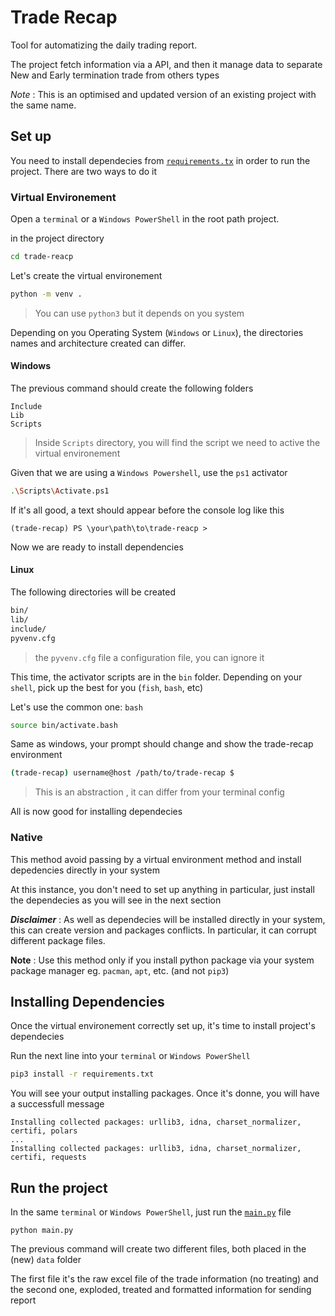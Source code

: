 # Trade Recap

Tool for automatizing the daily trading report.

The project fetch information via a API, and then it manage data to separate New and Early termination trade from others types

*Note* : This is an optimised and updated version of an existing project with the same name. 

## Set up

You need to install dependecies from [`requirements.tx`](./requirements.txt) in order to run the project. There are two ways to do it

### Virtual Environement

Open a `terminal` or a `Windows PowerShell` in the root path project.

in the project directory
```bash
cd trade-reacp
```

Let's create the virtual environement

```bash
python -m venv .
```
> You can use `python3` but it depends on you system

Depending on you Operating System (`Windows` or `Linux`), the directories names and architecture created can differ.

#### Windows

The previous command should create the following folders
```
Include
Lib
Scripts
```
> Inside `Scripts` directory, you will find the script we need to active the virtual environement


Given that we are using a `Windows Powershell`, use the `ps1` activator
```bash
.\Scripts\Activate.ps1
```

If it's all good, a text should appear before the console log like this
```
(trade-recap) PS \your\path\to\trade-reacp > 
```

Now we are ready to install dependencies


#### Linux

The following directories will be created 

```bash
bin/
lib/
include/
pyvenv.cfg
```
> the `pyvenv.cfg` file a configuration file, you can ignore it

This time, the activator scripts are in the `bin` folder. Depending on your `shell`, pick up the best for you (`fish`, `bash`, etc)

Let's use the common one: `bash`
```bash
source bin/activate.bash
```

Same as windows, your prompt should change and show the trade-recap environment
```bash
(trade-recap) username@host /path/to/trade-recap $ 
```
> This is an abstraction , it can differ from your terminal config

All is now good for installing dependecies


### Native

This method avoid passing by a virtual environment method and install depedencies directly in your system

At this instance, you don't need to set up anything in particular, just install the dependecies as you will see in the next section

***Disclaimer*** : As well as dependecies will be installed directly in your system, this can create version and packages conflicts. In particular, it can corrupt different package files.

**Note** : Use this method only if you install python package via your system package manager eg. `pacman`, `apt`, etc. (and not `pip3`)

## Installing Dependencies

Once the virtual environement correctly set up, it's time to install project's dependecies

Run the next line into your `terminal` or `Windows PowerShell`
```bash
pip3 install -r requirements.txt
```

You will see your output installing packages. Once it's donne, you will have a successfull message
```
Installing collected packages: urllib3, idna, charset_normalizer, certifi, polars
...
Installing collected packages: urllib3, idna, charset_normalizer, certifi, requests
``` 

## Run the project

In the same ``terminal`` or `Windows PowerShell`, just run the [`main.py`](./main.py) file

```
python main.py
```

The previous command will create two different files, both placed in the (new) `data` folder

The first file it's the raw excel file of the trade information (no treating) and the second one, exploded, treated and formatted information for sending report


